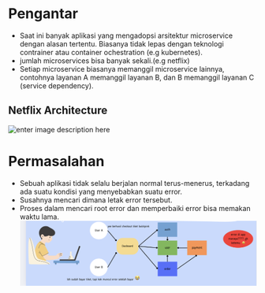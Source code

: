 # Pengantar
-   Saat ini banyak aplikasi yang mengadopsi arsitektur microservice dengan alasan tertentu. Biasanya tidak lepas dengan teknologi contrainer atau container ochestration (e.g kubernetes).
-   jumlah microservices bisa banyak sekali.(e.g netflix)
-   Setiap microservice biasanya memanggil microservice lainnya, contohnya layanan A memanggil layanan B, dan B memanggil layanan C (service dependency).


## Netflix Architecture
![enter image description here](https://d3an9kf42ylj3p.cloudfront.net/uploads/2023/07/netflix_microservices.png)

# Permasalahan
-   Sebuah aplikasi tidak selalu berjalan normal terus-menerus, terkadang ada suatu kondisi yang menyebabkan suatu error.
-   Susahnya mencari dimana letak error tersebut.
-   Proses dalam mencari root error dan memperbaiki error bisa memakan waktu lama.
![enter image description here](https://github.com/Jkenyut/nvx-notes/blob/master/observability/open-telemetry/permasalahan.png)

<!--stackedit_data:
eyJoaXN0b3J5IjpbMTUzMTk2NDQ5MSwyOTgzNjM1ODgsLTExOD
cyNzk3MTAsLTY5NDIxMzUzM119
-->